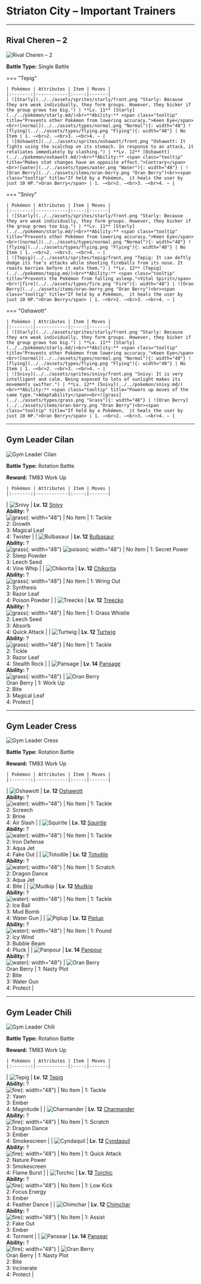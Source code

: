 # Striaton City – Important Trainers

---

## Rival Cheren – 2

![Rival Cheren – 2](../../assets/important_trainers/cheren.png "Rival Cheren – 2")

**Battle Type:** Single Battle

=== "Tepig"

    | Pokémon | Attributes | Item | Moves |
    |:-------:|------------|:----:|-------|
    | ![Starly](../../assets/sprites/starly/front.png "Starly: Because they are weak individually, they form groups. However, they bicker if the group grows too big.") | **Lv. 11** [Starly](../../pokemon/starly.md/)<br>**Ability:** <span class="tooltip" title="Prevents other Pokémon from lowering accuracy.">Keen Eye</span><br>![normal](../../assets/types/normal.png "Normal"){: width="48"} ![flying](../../assets/types/flying.png "Flying"){: width="48"} | No Item | 1. —<br>2. —<br>3. —<br>4. — |
    | ![Oshawott](../../assets/sprites/oshawott/front.png "Oshawott: It fights using the scalchop on its stomach. In response to an attack, it retaliates immediately by slashing.") | **Lv. 12** [Oshawott](../../pokemon/oshawott.md/)<br>**Ability:** <span class="tooltip" title="Makes stat changes have an opposite effect.">Contrary</span><br>![water](../../assets/types/water.png "Water"){: width="48"} | ![Oran Berry](../../assets/items/oran-berry.png "Oran Berry")<br><span class="tooltip" title="If held by a Pokémon,  it heals the user by just 10 HP.">Oran Berry</span> | 1. —<br>2. —<br>3. —<br>4. — |
    

=== "Snivy"

    | Pokémon | Attributes | Item | Moves |
    |:-------:|------------|:----:|-------|
    | ![Starly](../../assets/sprites/starly/front.png "Starly: Because they are weak individually, they form groups. However, they bicker if the group grows too big.") | **Lv. 11** [Starly](../../pokemon/starly.md/)<br>**Ability:** <span class="tooltip" title="Prevents other Pokémon from lowering accuracy.">Keen Eye</span><br>![normal](../../assets/types/normal.png "Normal"){: width="48"} ![flying](../../assets/types/flying.png "Flying"){: width="48"} | No Item | 1. —<br>2. —<br>3. —<br>4. — |
    | ![Tepig](../../assets/sprites/tepig/front.png "Tepig: It can deftly dodge its foe’s attacks while shooting fireballs from its nose. It roasts berries before it eats them.") | **Lv. 12** [Tepig](../../pokemon/tepig.md/)<br>**Ability:** <span class="tooltip" title="Prevents the Pokémon from falling asleep.">Vital Spirit</span><br>![fire](../../assets/types/fire.png "Fire"){: width="48"} | ![Oran Berry](../../assets/items/oran-berry.png "Oran Berry")<br><span class="tooltip" title="If held by a Pokémon,  it heals the user by just 10 HP.">Oran Berry</span> | 1. —<br>2. —<br>3. —<br>4. — |
    

=== "Oshawott"

    | Pokémon | Attributes | Item | Moves |
    |:-------:|------------|:----:|-------|
    | ![Starly](../../assets/sprites/starly/front.png "Starly: Because they are weak individually, they form groups. However, they bicker if the group grows too big.") | **Lv. 11** [Starly](../../pokemon/starly.md/)<br>**Ability:** <span class="tooltip" title="Prevents other Pokémon from lowering accuracy.">Keen Eye</span><br>![normal](../../assets/types/normal.png "Normal"){: width="48"} ![flying](../../assets/types/flying.png "Flying"){: width="48"} | No Item | 1. —<br>2. —<br>3. —<br>4. — |
    | ![Snivy](../../assets/sprites/snivy/front.png "Snivy: It is very intelligent and calm. Being exposed to lots of sunlight makes its movements swifter.") | **Lv. 12** [Snivy](../../pokemon/snivy.md/)<br>**Ability:** <span class="tooltip" title="Powers up moves of the same type.">Adaptability</span><br>![grass](../../assets/types/grass.png "Grass"){: width="48"} | ![Oran Berry](../../assets/items/oran-berry.png "Oran Berry")<br><span class="tooltip" title="If held by a Pokémon,  it heals the user by just 10 HP.">Oran Berry</span> | 1. —<br>2. —<br>3. —<br>4. — |
    

---

## Gym Leader Cilan

![Gym Leader Cilan](../../assets/important_trainers/cilan.png "Gym Leader Cilan")

**Battle Type:** Rotation Battle

**Reward:** TM83 Work Up

    | Pokémon | Attributes | Item | Moves |
    |:-------:|------------|:----:|-------|
| ![Snivy](../../assets/sprites/snivy/front.png "Snivy: It is very intelligent and calm. Being exposed to lots of sunlight makes its movements swifter.") | **Lv. 12** [Snivy](../../pokemon/snivy.md/)<br>**Ability:** ?<br>![grass](../../assets/types/grass.png "Grass"){: width="48"} | No Item | 1: <span class='tooltip' title='A physical attack in which the user charges and slams into the target with its whole body.'>Tackle</span><br>2: <span class='tooltip' title='The user’s body grows all at once, raising the Attack and Sp. Atk stats.'>Growth</span><br>3: <span class='tooltip' title='The user scatters curious leaves that chase the target. This attack will not miss.'>Magical Leaf</span><br>4: <span class='tooltip' title='The user attacks by wrapping its opponent in a fierce wind that flies up into the sky. It may also confuse the target.'>Twister</span> |
| ![Bulbasaur](../../assets/sprites/bulbasaur/front.png "Bulbasaur: For some time after its birth, it grows by gaining nourishment from the seed on its back.") | **Lv. 12** [Bulbasaur](../../pokemon/bulbasaur.md/)<br>**Ability:** ?<br>![grass](../../assets/types/grass.png "Grass"){: width="48"} ![poison](../../assets/types/poison.png "Poison"){: width="48"} | No Item | 1: <span class='tooltip' title='The user attacks the target with a secret power. Its added effects vary depending on the user’s environment.'>Secret Power</span><br>2: <span class='tooltip' title='The user scatters a big cloud of sleep-inducing dust around the target.'>Sleep Powder</span><br>3: <span class='tooltip' title='A seed is planted on the target. It steals some HP from the target every turn.'>Leech Seed</span><br>4: <span class='tooltip' title='The target is struck with slender, whiplike vines to inflict damage.'>Vine Whip</span> |
| ![Chikorita](../../assets/sprites/chikorita/front.png "Chikorita: It uses the leaf on its head to determine the temperature and humidity. It loves to sunbathe.") | **Lv. 12** [Chikorita](../../pokemon/chikorita.md/)<br>**Ability:** ?<br>![grass](../../assets/types/grass.png "Grass"){: width="48"} | No Item | 1: <span class='tooltip' title='The user powerfully wrings the target. The more HP the target has, the greater this attack’s power.'>Wring Out</span><br>2: <span class='tooltip' title='The user restores its own HP. The amount of HP regained varies with the weather.'>Synthesis</span><br>3: <span class='tooltip' title='Sharp-edged leaves are launched to slash at the opposing team. Critical hits land more easily.'>Razor Leaf</span><br>4: <span class='tooltip' title='The user scatters a cloud of poisonous dust on the target. It may poison the target.'>Poison Powder</span> |
| ![Treecko](../../assets/sprites/treecko/front.png "Treecko: The soles of its feet are covered by countless tiny spikes, enabling it to walk on walls and ceilings.") | **Lv. 12** [Treecko](../../pokemon/treecko.md/)<br>**Ability:** ?<br>![grass](../../assets/types/grass.png "Grass"){: width="48"} | No Item | 1: <span class='tooltip' title='The user plays a pleasant melody that lulls the target into a deep sleep.'>Grass Whistle</span><br>2: <span class='tooltip' title='A seed is planted on the target. It steals some HP from the target every turn.'>Leech Seed</span><br>3: <span class='tooltip' title='A nutrient-draining attack. The user’s HP is restored by half the damage taken by the target.'>Absorb</span><br>4: <span class='tooltip' title='The user lunges at the target at a speed that makes it almost invisible. It is sure to strike first.'>Quick Attack</span> |
| ![Turtwig](../../assets/sprites/turtwig/front.png "Turtwig: The shell on its back is made of soil. On a very healthy Turtwig, the shell should feel moist.") | **Lv. 12** [Turtwig](../../pokemon/turtwig.md/)<br>**Ability:** ?<br>![grass](../../assets/types/grass.png "Grass"){: width="48"} | No Item | 1: <span class='tooltip' title='A physical attack in which the user charges and slams into the target with its whole body.'>Tackle</span><br>2: <span class='tooltip' title='The user tickles the target into laughing, reducing its Attack and Defense stats.'>Tickle</span><br>3: <span class='tooltip' title='Sharp-edged leaves are launched to slash at the opposing team. Critical hits land more easily.'>Razor Leaf</span><br>4: <span class='tooltip' title='The user lays a trap of levitating stones around the opponent’s team. The trap hurts opponents that switch into battle.'>Stealth Rock</span> |
| ![Pansage](../../assets/sprites/pansage/front.png "Pansage: This Pokémon dwells deep in the forest. Eating a leaf from its head whisks weariness away as if by magic.") | **Lv. 14** [Pansage](../../pokemon/pansage.md/)<br>**Ability:** ?<br>![grass](../../assets/types/grass.png "Grass"){: width="48"} | ![Oran Berry](../../assets/items/oran-berry.png "Oran Berry")<br><span class="tooltip" title="If held by a Pokémon,  it heals the user by just 10 HP.">Oran Berry</span> | 1: <span class='tooltip' title='The user is roused, and its Attack and Sp. Atk stats increase.'>Work Up</span><br>2: <span class='tooltip' title='The target is bitten with viciously sharp fangs. It may make the target flinch.'>Bite</span><br>3: <span class='tooltip' title='The user scatters curious leaves that chase the target. This attack will not miss.'>Magical Leaf</span><br>4: <span class='tooltip' title='It enables the user to evade all attacks. Its chance of failing rises if it is used in succession.'>Protect</span> |

---

## Gym Leader Cress

![Gym Leader Cress](../../assets/important_trainers/cress.png "Gym Leader Cress")

**Battle Type:** Rotation Battle

**Reward:** TM83 Work Up

    | Pokémon | Attributes | Item | Moves |
    |:-------:|------------|:----:|-------|
| ![Oshawott](../../assets/sprites/oshawott/front.png "Oshawott: It fights using the scalchop on its stomach. In response to an attack, it retaliates immediately by slashing.") | **Lv. 12** [Oshawott](../../pokemon/oshawott.md/)<br>**Ability:** ?<br>![water](../../assets/types/water.png "Water"){: width="48"} | No Item | 1: <span class='tooltip' title='A physical attack in which the user charges and slams into the target with its whole body.'>Tackle</span><br>2: <span class='tooltip' title='An earsplitting screech harshly reduces the target’s Defense stat.'>Screech</span><br>3: <span class='tooltip' title='The user shoots boiling hot water at its target. It may also leave the target with a burn.'>Brine</span><br>4: <span class='tooltip' title='The user attacks with a blade of air that slices even the sky. It may also make the target flinch.'>Air Slash</span> |
| ![Squirtle](../../assets/sprites/squirtle/front.png "Squirtle: It shelters itself in its shell, then strikes back with spouts of water at every opportunity.") | **Lv. 12** [Squirtle](../../pokemon/squirtle.md/)<br>**Ability:** ?<br>![water](../../assets/types/water.png "Water"){: width="48"} | No Item | 1: <span class='tooltip' title='A physical attack in which the user charges and slams into the target with its whole body.'>Tackle</span><br>2: <span class='tooltip' title='The user hardens its body’s surface like iron, sharply raising its Defense stat.'>Iron Defense</span><br>3: <span class='tooltip' title='The user lunges at the target at a speed that makes it almost invisible. It is sure to strike first.'>Aqua Jet</span><br>4: <span class='tooltip' title='An attack that hits first and makes the target flinch. It only works the first turn the user is in battle.'>Fake Out</span> |
| ![Totodile](../../assets/sprites/totodile/front.png "Totodile: It has the habit of biting anything with its developed jaws. Even its Trainer needs to be careful.") | **Lv. 12** [Totodile](../../pokemon/totodile.md/)<br>**Ability:** ?<br>![water](../../assets/types/water.png "Water"){: width="48"} | No Item | 1: <span class='tooltip' title='Hard, pointed, and sharp claws rake the target to inflict damage.'>Scratch</span><br>2: <span class='tooltip' title='The user vigorously performs a mystic, powerful dance that boosts its Attack and Speed stats.'>Dragon Dance</span><br>3: <span class='tooltip' title='The user lunges at the target at a speed that makes it almost invisible. It is sure to strike first.'>Aqua Jet</span><br>4: <span class='tooltip' title='The target is bitten with viciously sharp fangs. It may make the target flinch.'>Bite</span> |
| ![Mudkip](../../assets/sprites/mudkip/front.png "Mudkip: To alert it, the fin on its head senses the flow of water. It has the strength to heft boulders.") | **Lv. 12** [Mudkip](../../pokemon/mudkip.md/)<br>**Ability:** ?<br>![water](../../assets/types/water.png "Water"){: width="48"} | No Item | 1: <span class='tooltip' title='A physical attack in which the user charges and slams into the target with its whole body.'>Tackle</span><br>2: <span class='tooltip' title='The user continually rolls into the target over five turns. It becomes stronger each time it hits.'>Ice Ball</span><br>3: <span class='tooltip' title='The user launches a hard-packed mud ball to attack. It may also lower the target’s accuracy.'>Mud Bomb</span><br>4: <span class='tooltip' title='The target is blasted with a forceful shot of water.'>Water Gun</span> |
| ![Piplup](../../assets/sprites/piplup/front.png "Piplup: A poor walker, it often falls down. However, its strong pride makes it puff up its chest without a care.") | **Lv. 12** [Piplup](../../pokemon/piplup.md/)<br>**Ability:** ?<br>![water](../../assets/types/water.png "Water"){: width="48"} | No Item | 1: <span class='tooltip' title='The target is physically pounded with a long tail or a foreleg, etc.'>Pound</span><br>2: <span class='tooltip' title='The user attacks with a gust of chilled air. It also reduces the targets’ Speed stat.'>Icy Wind</span><br>3: <span class='tooltip' title='A spray of bubbles is forcefully ejected at the opposing team. It may also lower their Speed stats.'>Bubble Beam</span><br>4: <span class='tooltip' title='The user pecks the target. If the target is holding a Berry, the user eats it and gains its effect.'>Pluck</span> |
| ![Panpour](../../assets/sprites/panpour/front.png "Panpour: The water stored inside the tuft on its head is full of nutrients. Plants that receive its water grow large.") | **Lv. 14** [Panpour](../../pokemon/panpour.md/)<br>**Ability:** ?<br>![water](../../assets/types/water.png "Water"){: width="48"} | ![Oran Berry](../../assets/items/oran-berry.png "Oran Berry")<br><span class="tooltip" title="If held by a Pokémon,  it heals the user by just 10 HP.">Oran Berry</span> | 1: <span class='tooltip' title='The user stimulates its brain by thinking bad thoughts. It sharply raises the user’s Sp. Atk.'>Nasty Plot</span><br>2: <span class='tooltip' title='The target is bitten with viciously sharp fangs. It may make the target flinch.'>Bite</span><br>3: <span class='tooltip' title='The target is blasted with a forceful shot of water.'>Water Gun</span><br>4: <span class='tooltip' title='It enables the user to evade all attacks. Its chance of failing rises if it is used in succession.'>Protect</span> |

---

## Gym Leader Chili

![Gym Leader Chili](../../assets/important_trainers/chili.png "Gym Leader Chili")

**Battle Type:** Rotation Battle

**Reward:** TM83 Work Up

    | Pokémon | Attributes | Item | Moves |
    |:-------:|------------|:----:|-------|
| ![Tepig](../../assets/sprites/tepig/front.png "Tepig: It can deftly dodge its foe’s attacks while shooting fireballs from its nose. It roasts berries before it eats them.") | **Lv. 12** [Tepig](../../pokemon/tepig.md/)<br>**Ability:** ?<br>![fire](../../assets/types/fire.png "Fire"){: width="48"} | No Item | 1: <span class='tooltip' title='A physical attack in which the user charges and slams into the target with its whole body.'>Tackle</span><br>2: <span class='tooltip' title='The user lets loose a huge yawn that lulls the target into falling asleep on the next turn.'>Yawn</span><br>3: <span class='tooltip' title='The target is attacked with small flames. It may also leave the target with a burn.'>Ember</span><br>4: <span class='tooltip' title='The user looses a ground-shaking quake affecting everyone around the user. Its power varies.'>Magnitude</span> |
| ![Charmander](../../assets/sprites/charmander/front.png "Charmander: The fire on the tip of its tail is a measure of its life. If healthy, its tail burns intensely.") | **Lv. 12** [Charmander](../../pokemon/charmander.md/)<br>**Ability:** ?<br>![fire](../../assets/types/fire.png "Fire"){: width="48"} | No Item | 1: <span class='tooltip' title='Hard, pointed, and sharp claws rake the target to inflict damage.'>Scratch</span><br>2: <span class='tooltip' title='The user vigorously performs a mystic, powerful dance that boosts its Attack and Speed stats.'>Dragon Dance</span><br>3: <span class='tooltip' title='The target is attacked with small flames. It may also leave the target with a burn.'>Ember</span><br>4: <span class='tooltip' title='The user releases an obscuring cloud of smoke or ink. It reduces the target’s accuracy.'>Smokescreen</span> |
| ![Cyndaquil](../../assets/sprites/cyndaquil/front.png "Cyndaquil: It has a timid nature. If it is startled, the flames on its back burn more vigorously.") | **Lv. 12** [Cyndaquil](../../pokemon/cyndaquil.md/)<br>**Ability:** ?<br>![fire](../../assets/types/fire.png "Fire"){: width="48"} | No Item | 1: <span class='tooltip' title='The user lunges at the target at a speed that makes it almost invisible. It is sure to strike first.'>Quick Attack</span><br>2: <span class='tooltip' title='An attack that makes use of nature’s power. Its effects vary depending on the user’s environment.'>Nature Power</span><br>3: <span class='tooltip' title='The user releases an obscuring cloud of smoke or ink. It reduces the target’s accuracy.'>Smokescreen</span><br>4: <span class='tooltip' title='The user attacks the target with a bursting flame. The bursting flame damages Pokémon next to the target as well.'>Flame Burst</span> |
| ![Torchic](../../assets/sprites/torchic/front.png "Torchic: A fire burns inside, so it feels very warm to hug. It launches fireballs of 1,800 degrees F.") | **Lv. 12** [Torchic](../../pokemon/torchic.md/)<br>**Ability:** ?<br>![fire](../../assets/types/fire.png "Fire"){: width="48"} | No Item | 1: <span class='tooltip' title='A powerful low kick that makes the target fall over. It inflicts greater damage on heavier targets.'>Low Kick</span><br>2: <span class='tooltip' title='The user takes a deep breath and focuses so that critical hits land more easily.'>Focus Energy</span><br>3: <span class='tooltip' title='The target is attacked with small flames. It may also leave the target with a burn.'>Ember</span><br>4: <span class='tooltip' title='The user covers the target’s body with a mass of down that harshly lowers its Attack stat.'>Feather Dance</span> |
| ![Chimchar](../../assets/sprites/chimchar/front.png "Chimchar: It is very agile. Before going to sleep, it extinguishes the flame on its tail to prevent fires.") | **Lv. 12** [Chimchar](../../pokemon/chimchar.md/)<br>**Ability:** ?<br>![fire](../../assets/types/fire.png "Fire"){: width="48"} | No Item | 1: <span class='tooltip' title='The user hurriedly and randomly uses a move among those known by other Pokémon in the party.'>Assist</span><br>2: <span class='tooltip' title='An attack that hits first and makes the target flinch. It only works the first turn the user is in battle.'>Fake Out</span><br>3: <span class='tooltip' title='The target is attacked with small flames. It may also leave the target with a burn.'>Ember</span><br>4: <span class='tooltip' title='The user torments and enrages the target, making it incapable of using the same move twice in a row.'>Torment</span> |
| ![Pansear](../../assets/sprites/pansear/front.png "Pansear: When it is angered, the temperature of its head tuft reaches 600° F. It uses its tuft to roast berries.") | **Lv. 14** [Pansear](../../pokemon/pansear.md/)<br>**Ability:** ?<br>![fire](../../assets/types/fire.png "Fire"){: width="48"} | ![Oran Berry](../../assets/items/oran-berry.png "Oran Berry")<br><span class="tooltip" title="If held by a Pokémon,  it heals the user by just 10 HP.">Oran Berry</span> | 1: <span class='tooltip' title='The user stimulates its brain by thinking bad thoughts. It sharply raises the user’s Sp. Atk.'>Nasty Plot</span><br>2: <span class='tooltip' title='The target is bitten with viciously sharp fangs. It may make the target flinch.'>Bite</span><br>3: <span class='tooltip' title='The user attacks the target with fire. If the target is holding a Berry, the Berry becomes burnt up and unusable.'>Incinerate</span><br>4: <span class='tooltip' title='It enables the user to evade all attacks. Its chance of failing rises if it is used in succession.'>Protect</span> |

